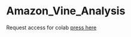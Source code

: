 # Amazon_Vine_Analysis

Request access for colab [press here](https://colab.research.google.com/drive/1zCawHjfxMX8GqfMJXr8vOLFrQWOYDuxd?usp=sharing)
